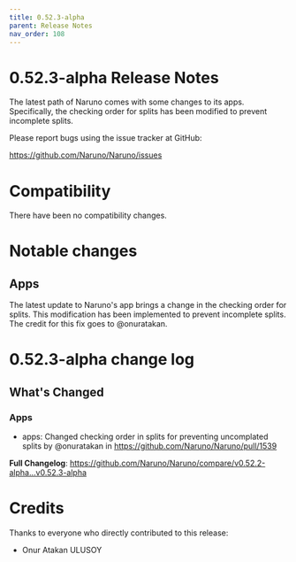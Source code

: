 ```yaml
---
title: 0.52.3-alpha
parent: Release Notes
nav_order: 108
---
```


# 0.52.3-alpha Release Notes

The latest path of Naruno comes with some changes to its apps. Specifically, the checking order for splits has been modified to prevent incomplete splits. 

Please report bugs using the issue tracker at GitHub:

<https://github.com/Naruno/Naruno/issues>

# Compatibility

There have been no compatibility changes.

# Notable changes

## Apps
The latest update to Naruno's app brings a change in the checking order for splits. This modification has been implemented to prevent incomplete splits. The credit for this fix goes to @onuratakan.

# 0.52.3-alpha change log

<!-- Release notes generated using configuration in .github/release.yml at master -->

## What's Changed
### Apps
* apps: Changed checking order in splits for preventing uncomplated splits by @onuratakan in https://github.com/Naruno/Naruno/pull/1539


**Full Changelog**: https://github.com/Naruno/Naruno/compare/v0.52.2-alpha...v0.52.3-alpha

# Credits

Thanks to everyone who directly contributed to this release:

- Onur Atakan ULUSOY
